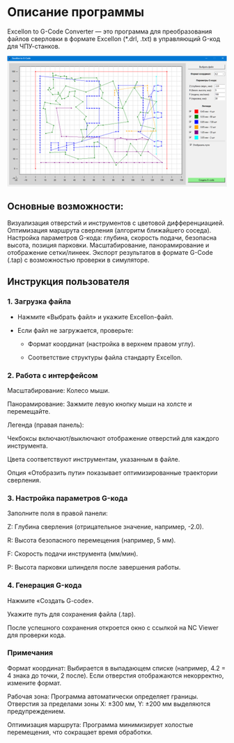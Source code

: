 # Описание программы

Excellon to G-Code Converter — это программа для преобразования файлов сверловки в формате 
Excellon (*.drl, .txt) в управляющий G-код для ЧПУ-станков. 

![alt text](https://github.com/PavelSirotkin/ExcellonToG-Code/blob/main/sh2.png)

## Основные возможности:

Визуализация отверстий и инструментов с цветовой дифференциацией.
Оптимизация маршрута сверления (алгоритм ближайшего соседа).
Настройка параметров G-кода: глубина, скорость подачи, безопасна высота, позиция парковки.
Масштабирование, панорамирование и отображение сетки/линеек.
Экспорт результатов в формате G-Code (.tap) с возможностью проверки в симуляторе.

## Инструкция пользователя

### 1. Загрузка файла

- Нажмите «Выбрать файл» и укажите Excellon-файл.

- Если файл не загружается, проверьте:

    - Формат координат (настройка в верхнем правом углу).

    - Соответствие структуры файла стандарту Excellon.

### 2. Работа с интерфейсом

Масштабирование: Колесо мыши.

Панорамирование: Зажмите левую кнопку мыши на холсте и перемещайте.

Легенда (правая панель):

Чекбоксы включают/выключают отображение отверстий для каждого инструмента.

Цвета соответствуют инструментам, указанным в файле.

Опция «Отобразить пути» показывает оптимизированные траектории сверления.

### 3. Настройка параметров G-кода

Заполните поля в правой панели:

Z: Глубина сверления (отрицательное значение, например, -2.0).

R: Высота безопасного перемещения (например, 5 мм).

F: Скорость подачи инструмента (мм/мин).

P: Высота парковки шпинделя после завершения работы.

### 4. Генерация G-кода

Нажмите «Создать G-code».

Укажите путь для сохранения файла (.tap).

После успешного сохранения откроется окно с ссылкой на NC Viewer для проверки кода.

### Примечания

Формат координат: Выбирается в выпадающем списке (например, 4.2 = 4 знака до точки, 2 после). Если отверстия отображаются некорректно, измените формат.

Рабочая зона: Программа автоматически определяет границы. Отверстия за пределами зоны X: ±300 мм, Y: ±200 мм выделяются предупреждением.

Оптимизация маршрута: Программа минимизирует холостые перемещения, что сокращает время обработки.

